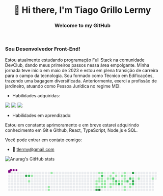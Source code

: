 <h1 align="center">👋 Hi there, I'm Tiago Grillo Lermy</h1>

<h3 align="center">Welcome to my GitHub</h3>
<br>

<h3>Sou Desenvolvedor Front-End!</h3>

<p>Estou atualmente estudando programação Full Stack na comunidade DevClub, dando meus primeiros passos nessa área empolgante. Minha jornada teve início em maio de 2023 e estou em plena transição de carreira para o campo da tecnologia. Sou formado como Técnico em Edificações, trazendo uma bagagem diversificada. Anteriormente, exerci a profissão de jardineiro, atuando como Pessoa Jurídica no regime MEI.</p>

- Habilidades adquiridas:

<img src="https://img.shields.io/badge/HTML5-E34F26?style=for-the-badge&logo=html5&logoColor=white"> <img src="https://img.shields.io/badge/CSS3-1572B6?style=for-the-badge&logo=css3&logoColor=white"> <img src="https://img.shields.io/badge/JavaScript-F7DF1E?style=for-the-badge&logo=javascript&logoColor=black">

- Habilidades em aprendizado:
  
Estou em constante aprimoramento e em breve estarei adquirindo conhecimento em Git e Github, React, TypeScript, Node.js e SQL. 

Você pode entrar em contato comigo:
- :e-mail: tlermy@gmail.com

  
![Anurag's GitHub stats](https://github-readme-stats.vercel.app/api?username=TiagoGrilloLermy&hide=contribs,prs)

<svg viewBox="-16 -32 880 192" width="880" height="192" xmlns="http://www.w3.org/2000/svg">

  <style>@keyframes c0{64.49%{fill:var(--c3)}64.51%,to{fill:var(--ce)}}@keyframes c1{64.16%{fill:var(--c2)}64.18%,to{fill:var(--ce)}}@keyframes c2{4.22%{fill:var(--c1)}4.24%,to{fill:var(--ce)}}@keyframes c3{3.25%{fill:var(--c1)}3.27%,to{fill:var(--ce)}}@keyframes c4{7.16%{fill:var(--c1)}7.18%,to{fill:var(--ce)}}@keyframes c5{7.48%{fill:var(--c1)}7.5%,to{fill:var(--ce)}}@keyframes c6{9.76%{fill:var(--c1)}9.78%,to{fill:var(--ce)}}@keyframes c7{35.49%{fill:var(--c1)}35.51%,to{fill:var(--ce)}}@keyframes c8{35.17%{fill:var(--c1)}35.19%,to{fill:var(--ce)}}@keyframes c9{36.8%{fill:var(--c1)}36.82%,to{fill:var(--ce)}}@keyframes ca{74.26%{fill:var(--c3)}74.28%,to{fill:var(--ce)}}@keyframes cb{15.3%{fill:var(--c1)}15.32%,to{fill:var(--ce)}}@keyframes cc{30.28%{fill:var(--c1)}30.3%,to{fill:var(--ce)}}@keyframes cd{30.61%{fill:var(--c1)}30.63%,to{fill:var(--ce)}}@keyframes ce{36.47%{fill:var(--c1)}36.49%,to{fill:var(--ce)}}@keyframes cf{86.96%{fill:var(--c4)}86.98%,to{fill:var(--ce)}}@keyframes cg{15.63%{fill:var(--c1)}15.65%,to{fill:var(--ce)}}@keyframes ch{55.69%{fill:var(--c2)}55.71%,to{fill:var(--ce)}}@keyframes ci{29.96%{fill:var(--c1)}29.98%,to{fill:var(--ce)}}@keyframes cj{30.93%{fill:var(--c1)}30.95%,to{fill:var(--ce)}}@keyframes ck{31.91%{fill:var(--c1)}31.93%,to{fill:var(--ce)}}@keyframes cl{32.24%{fill:var(--c1)}32.26%,to{fill:var(--ce)}}@keyframes cm{31.26%{fill:var(--c1)}31.28%,to{fill:var(--ce)}}@keyframes cn{31.59%{fill:var(--c1)}31.61%,to{fill:var(--ce)}}@keyframes co{32.56%{fill:var(--c1)}32.58%,to{fill:var(--ce)}}@keyframes cp{29.31%{fill:var(--c1)}29.33%,to{fill:var(--ce)}}@keyframes cq{28.65%{fill:var(--c1)}28.67%,to{fill:var(--ce)}}@keyframes cr{28.33%{fill:var(--c1)}28.35%,to{fill:var(--ce)}}@keyframes cs{33.54%{fill:var(--c1)}33.56%,to{fill:var(--ce)}}@keyframes ct{33.21%{fill:var(--c1)}33.23%,to{fill:var(--ce)}}@keyframes cu{16.93%{fill:var(--c1)}16.95%,to{fill:var(--ce)}}@keyframes cv{51.46%{fill:var(--c2)}51.48%,to{fill:var(--ce)}}@keyframes cw{27.68%{fill:var(--c1)}27.7%,to{fill:var(--ce)}}@keyframes cx{27.35%{fill:var(--c1)}27.37%,to{fill:var(--ce)}}@keyframes cy{17.58%{fill:var(--c1)}17.6%,to{fill:var(--ce)}}@keyframes cz{50.8%{fill:var(--c2)}50.82%,to{fill:var(--ce)}}@keyframes c10{27.03%{fill:var(--c1)}27.05%,to{fill:var(--ce)}}@keyframes c11{21.16%{fill:var(--c1)}21.18%,to{fill:var(--ce)}}@keyframes c12{52.76%{fill:var(--c2)}52.78%,to{fill:var(--ce)}}@keyframes c13{18.23%{fill:var(--c1)}18.25%,to{fill:var(--ce)}}@keyframes c14{20.84%{fill:var(--c1)}20.86%,to{fill:var(--ce)}}@keyframes c15{22.47%{fill:var(--c1)}22.49%,to{fill:var(--ce)}}@keyframes c16{18.88%{fill:var(--c1)}18.9%,to{fill:var(--ce)}}@keyframes c17{18.56%{fill:var(--c1)}18.58%,to{fill:var(--ce)}}@keyframes c18{20.19%{fill:var(--c1)}20.21%,to{fill:var(--ce)}}@keyframes c19{20.51%{fill:var(--c1)}20.53%,to{fill:var(--ce)}}@keyframes c1a{23.12%{fill:var(--c1)}23.14%,to{fill:var(--ce)}}@keyframes c1b{23.44%{fill:var(--c1)}23.46%,to{fill:var(--ce)}}@keyframes c1c{49.5%{fill:var(--c2)}49.52%,to{fill:var(--ce)}}@keyframes c1d{48.85%{fill:var(--c2)}48.87%,to{fill:var(--ce)}}@keyframes c1e{24.75%{fill:var(--c1)}24.77%,to{fill:var(--ce)}}@keyframes c1f{24.42%{fill:var(--c1)}24.44%,to{fill:var(--ce)}}@keyframes c1g{81.1%{fill:var(--c3)}81.12%,to{fill:var(--ce)}}@keyframes c1h{42.66%{fill:var(--c1)}42.68%,to{fill:var(--ce)}}@keyframes c1i{80.12%{fill:var(--c3)}80.14%,to{fill:var(--ce)}}@keyframes c1j{47.87%{fill:var(--c2)}47.89%,to{fill:var(--ce)}}@keyframes c1k{43.31%{fill:var(--c1)}43.33%,to{fill:var(--ce)}}@keyframes c1l{44.94%{fill:var(--c1)}44.96%,to{fill:var(--ce)}}@keyframes u0{3.25%{transform:scale(0,1)}3.27%,4.22%{transform:scale(.02,1)}4.24%,7.16%{transform:scale(.04,1)}7.18%,7.48%{transform:scale(.07,1)}7.5%,9.76%{transform:scale(.09,1)}15.3%,9.78%{transform:scale(.11,1)}15.32%,15.63%{transform:scale(.13,1)}15.65%,16.93%{transform:scale(.16,1)}16.95%,17.58%{transform:scale(.18,1)}17.6%,18.23%{transform:scale(.2,1)}18.25%,18.56%{transform:scale(.22,1)}18.58%,18.88%{transform:scale(.24,1)}18.9%,20.19%{transform:scale(.27,1)}20.21%,20.51%{transform:scale(.29,1)}20.53%,20.84%{transform:scale(.31,1)}20.86%,21.16%{transform:scale(.33,1)}21.18%,22.47%{transform:scale(.36,1)}22.49%,23.12%{transform:scale(.38,1)}23.14%,23.44%{transform:scale(.4,1)}23.46%,24.42%{transform:scale(.42,1)}24.44%,24.75%{transform:scale(.44,1)}24.77%,27.03%{transform:scale(.47,1)}27.05%,27.35%{transform:scale(.49,1)}27.37%,27.68%{transform:scale(.51,1)}27.7%,28.33%{transform:scale(.53,1)}28.35%,28.65%{transform:scale(.56,1)}28.67%,29.31%{transform:scale(.58,1)}29.33%,29.96%{transform:scale(.6,1)}29.98%,30.28%{transform:scale(.62,1)}30.3%,30.61%{transform:scale(.64,1)}30.63%,30.93%{transform:scale(.67,1)}30.95%,31.26%{transform:scale(.69,1)}31.28%,31.59%{transform:scale(.71,1)}31.61%,31.91%{transform:scale(.73,1)}31.93%,32.24%{transform:scale(.76,1)}32.26%,32.56%{transform:scale(.78,1)}32.58%,33.21%{transform:scale(.8,1)}33.23%,33.54%{transform:scale(.82,1)}33.56%,35.17%{transform:scale(.84,1)}35.19%,35.49%{transform:scale(.87,1)}35.51%,36.47%{transform:scale(.89,1)}36.49%,36.8%{transform:scale(.91,1)}36.82%,42.66%{transform:scale(.93,1)}42.68%,43.31%{transform:scale(.96,1)}43.33%,44.94%{transform:scale(.98,1)}44.96%,to{transform:scale(1,1)}}@keyframes u1{47.87%{transform:scale(0,1)}47.89%,48.85%{transform:scale(.13,1)}48.87%,49.5%{transform:scale(.25,1)}49.52%,50.8%{transform:scale(.38,1)}50.82%,51.46%{transform:scale(.5,1)}51.48%,52.76%{transform:scale(.63,1)}52.78%,55.69%{transform:scale(.75,1)}55.71%,64.16%{transform:scale(.88,1)}64.18%,to{transform:scale(1,1)}}@keyframes u2{64.49%{transform:scale(0,1)}64.51%,74.26%{transform:scale(.25,1)}74.28%,80.12%{transform:scale(.5,1)}80.14%,81.1%{transform:scale(.75,1)}81.12%,to{transform:scale(1,1)}}@keyframes u3{86.96%{transform:scale(0,1)}86.98%,to{transform:scale(1,1)}}@keyframes s0{0%,99.67%{transform:translate(0,-16px)}.33%{transform:translate(0,0)}2.93%{transform:translate(128px,0)}3.58%{transform:translate(128px,32px)}3.91%{transform:translate(112px,32px)}4.23%{transform:translate(112px,48px)}6.51%{transform:translate(224px,48px)}7.49%{transform:translate(224px,96px)}7.82%{transform:translate(240px,96px)}9.77%{transform:translate(240px,0)}17.26%{transform:translate(608px,0)}17.59%,54.07%{transform:translate(608px,16px)}18.57%,19.87%{transform:translate(656px,16px)}18.89%{transform:translate(656px,0)}19.22%{transform:translate(672px,0)}19.54%{transform:translate(672px,16px)}20.52%{transform:translate(656px,48px)}21.17%,52.44%{transform:translate(624px,48px)}21.5%{transform:translate(624px,32px)}21.82%{transform:translate(640px,32px)}22.48%,25.73%{transform:translate(640px,64px)}22.8%{transform:translate(656px,64px)}23.45%{transform:translate(656px,96px)}24.1%{transform:translate(688px,96px)}24.76%,48.21%{transform:translate(688px,64px)}26.06%{transform:translate(640px,80px)}26.71%{transform:translate(608px,80px)}27.04%,53.09%{transform:translate(608px,64px)}27.36%{transform:translate(592px,64px)}27.69%,51.79%{transform:translate(592px,48px)}28.01%{transform:translate(576px,48px)}28.66%,39.74%{transform:translate(576px,16px)}28.99%{transform:translate(560px,16px)}29.32%{transform:translate(560px,32px)}30.29%{transform:translate(512px,32px)}30.62%,35.83%{transform:translate(512px,48px)}31.27%{transform:translate(544px,48px)}31.6%{transform:translate(544px,64px)}31.92%{transform:translate(528px,64px)}32.25%{transform:translate(528px,80px)}33.22%{transform:translate(576px,80px)}33.55%,38.76%{transform:translate(576px,64px)}35.18%,37.13%{transform:translate(496px,64px)}35.5%{transform:translate(496px,48px)}36.48%{transform:translate(512px,80px)}36.81%{transform:translate(496px,80px)}42.35%{transform:translate(704px,16px)}42.67%{transform:translate(704px,32px)}44.95%{transform:translate(816px,32px)}45.28%{transform:translate(816px,48px)}47.23%{transform:translate(720px,48px)}47.56%{transform:translate(720px,64px)}48.86%{transform:translate(688px,32px)}49.19%{transform:translate(672px,32px)}49.51%{transform:translate(672px,48px)}50.81%{transform:translate(608px,48px)}51.14%{transform:translate(608px,32px)}51.47%{transform:translate(592px,32px)}52.77%{transform:translate(624px,64px)}64.5%{transform:translate(96px,16px)}64.82%{transform:translate(96px,32px)}72.96%{transform:translate(496px,32px)}74.27%{transform:translate(496px,96px)}74.59%{transform:translate(480px,96px)}74.92%{transform:translate(480px,80px)}79.48%{transform:translate(704px,80px)}81.11%{transform:translate(704px,0)}85.02%{transform:translate(512px,0)}86.97%{transform:translate(512px,96px)}94.79%{transform:translate(128px,96px)}95.44%{transform:translate(128px,64px)}96.09%{transform:translate(96px,64px)}96.42%{transform:translate(96px,48px)}96.74%{transform:translate(80px,48px)}97.39%{transform:translate(80px,16px)}97.72%{transform:translate(64px,16px)}98.37%{transform:translate(64px,-16px)}}@keyframes s1{0%,99.67%{transform:translate(16px,-16px)}.33%{transform:translate(0,-16px)}.65%{transform:translate(0,0)}3.26%{transform:translate(128px,0)}3.91%{transform:translate(128px,32px)}4.23%{transform:translate(112px,32px)}4.56%{transform:translate(112px,48px)}6.84%{transform:translate(224px,48px)}7.82%{transform:translate(224px,96px)}8.14%{transform:translate(240px,96px)}10.1%{transform:translate(240px,0)}17.59%{transform:translate(608px,0)}17.92%,54.4%{transform:translate(608px,16px)}18.89%,20.2%{transform:translate(656px,16px)}19.22%{transform:translate(656px,0)}19.54%{transform:translate(672px,0)}19.87%{transform:translate(672px,16px)}20.85%{transform:translate(656px,48px)}21.5%,52.77%{transform:translate(624px,48px)}21.82%{transform:translate(624px,32px)}22.15%{transform:translate(640px,32px)}22.8%,26.06%{transform:translate(640px,64px)}23.13%{transform:translate(656px,64px)}23.78%{transform:translate(656px,96px)}24.43%{transform:translate(688px,96px)}25.08%,48.53%{transform:translate(688px,64px)}26.38%{transform:translate(640px,80px)}27.04%{transform:translate(608px,80px)}27.36%,53.42%{transform:translate(608px,64px)}27.69%{transform:translate(592px,64px)}28.01%,52.12%{transform:translate(592px,48px)}28.34%{transform:translate(576px,48px)}28.99%,40.07%{transform:translate(576px,16px)}29.32%{transform:translate(560px,16px)}29.64%{transform:translate(560px,32px)}30.62%{transform:translate(512px,32px)}30.94%,36.16%{transform:translate(512px,48px)}31.6%{transform:translate(544px,48px)}31.92%{transform:translate(544px,64px)}32.25%{transform:translate(528px,64px)}32.57%{transform:translate(528px,80px)}33.55%{transform:translate(576px,80px)}33.88%,39.09%{transform:translate(576px,64px)}35.5%,37.46%{transform:translate(496px,64px)}35.83%{transform:translate(496px,48px)}36.81%{transform:translate(512px,80px)}37.13%{transform:translate(496px,80px)}42.67%{transform:translate(704px,16px)}43%{transform:translate(704px,32px)}45.28%{transform:translate(816px,32px)}45.6%{transform:translate(816px,48px)}47.56%{transform:translate(720px,48px)}47.88%{transform:translate(720px,64px)}49.19%{transform:translate(688px,32px)}49.51%{transform:translate(672px,32px)}49.84%{transform:translate(672px,48px)}51.14%{transform:translate(608px,48px)}51.47%{transform:translate(608px,32px)}51.79%{transform:translate(592px,32px)}53.09%{transform:translate(624px,64px)}64.82%{transform:translate(96px,16px)}65.15%{transform:translate(96px,32px)}73.29%{transform:translate(496px,32px)}74.59%{transform:translate(496px,96px)}74.92%{transform:translate(480px,96px)}75.24%{transform:translate(480px,80px)}79.8%{transform:translate(704px,80px)}81.43%{transform:translate(704px,0)}85.34%{transform:translate(512px,0)}87.3%{transform:translate(512px,96px)}95.11%{transform:translate(128px,96px)}95.77%{transform:translate(128px,64px)}96.42%{transform:translate(96px,64px)}96.74%{transform:translate(96px,48px)}97.07%{transform:translate(80px,48px)}97.72%{transform:translate(80px,16px)}98.05%{transform:translate(64px,16px)}98.7%{transform:translate(64px,-16px)}}@keyframes s2{0%,99.67%{transform:translate(32px,-16px)}.65%{transform:translate(0,-16px)}.98%{transform:translate(0,0)}3.58%{transform:translate(128px,0)}4.23%{transform:translate(128px,32px)}4.56%{transform:translate(112px,32px)}4.89%{transform:translate(112px,48px)}7.17%{transform:translate(224px,48px)}8.14%{transform:translate(224px,96px)}8.47%{transform:translate(240px,96px)}10.42%{transform:translate(240px,0)}17.92%{transform:translate(608px,0)}18.24%,54.72%{transform:translate(608px,16px)}19.22%,20.52%{transform:translate(656px,16px)}19.54%{transform:translate(656px,0)}19.87%{transform:translate(672px,0)}20.2%{transform:translate(672px,16px)}21.17%{transform:translate(656px,48px)}21.82%,53.09%{transform:translate(624px,48px)}22.15%{transform:translate(624px,32px)}22.48%{transform:translate(640px,32px)}23.13%,26.38%{transform:translate(640px,64px)}23.45%{transform:translate(656px,64px)}24.1%{transform:translate(656px,96px)}24.76%{transform:translate(688px,96px)}25.41%,48.86%{transform:translate(688px,64px)}26.71%{transform:translate(640px,80px)}27.36%{transform:translate(608px,80px)}27.69%,53.75%{transform:translate(608px,64px)}28.01%{transform:translate(592px,64px)}28.34%,52.44%{transform:translate(592px,48px)}28.66%{transform:translate(576px,48px)}29.32%,40.39%{transform:translate(576px,16px)}29.64%{transform:translate(560px,16px)}29.97%{transform:translate(560px,32px)}30.94%{transform:translate(512px,32px)}31.27%,36.48%{transform:translate(512px,48px)}31.92%{transform:translate(544px,48px)}32.25%{transform:translate(544px,64px)}32.57%{transform:translate(528px,64px)}32.9%{transform:translate(528px,80px)}33.88%{transform:translate(576px,80px)}34.2%,39.41%{transform:translate(576px,64px)}35.83%,37.79%{transform:translate(496px,64px)}36.16%{transform:translate(496px,48px)}37.13%{transform:translate(512px,80px)}37.46%{transform:translate(496px,80px)}43%{transform:translate(704px,16px)}43.32%{transform:translate(704px,32px)}45.6%{transform:translate(816px,32px)}45.93%{transform:translate(816px,48px)}47.88%{transform:translate(720px,48px)}48.21%{transform:translate(720px,64px)}49.51%{transform:translate(688px,32px)}49.84%{transform:translate(672px,32px)}50.16%{transform:translate(672px,48px)}51.47%{transform:translate(608px,48px)}51.79%{transform:translate(608px,32px)}52.12%{transform:translate(592px,32px)}53.42%{transform:translate(624px,64px)}65.15%{transform:translate(96px,16px)}65.47%{transform:translate(96px,32px)}73.62%{transform:translate(496px,32px)}74.92%{transform:translate(496px,96px)}75.24%{transform:translate(480px,96px)}75.57%{transform:translate(480px,80px)}80.13%{transform:translate(704px,80px)}81.76%{transform:translate(704px,0)}85.67%{transform:translate(512px,0)}87.62%{transform:translate(512px,96px)}95.44%{transform:translate(128px,96px)}96.09%{transform:translate(128px,64px)}96.74%{transform:translate(96px,64px)}97.07%{transform:translate(96px,48px)}97.39%{transform:translate(80px,48px)}98.05%{transform:translate(80px,16px)}98.37%{transform:translate(64px,16px)}99.02%{transform:translate(64px,-16px)}}@keyframes s3{0%,99.67%{transform:translate(48px,-16px)}.98%{transform:translate(0,-16px)}1.3%{transform:translate(0,0)}3.91%{transform:translate(128px,0)}4.56%{transform:translate(128px,32px)}4.89%{transform:translate(112px,32px)}5.21%{transform:translate(112px,48px)}7.49%{transform:translate(224px,48px)}8.47%{transform:translate(224px,96px)}8.79%{transform:translate(240px,96px)}10.75%{transform:translate(240px,0)}18.24%{transform:translate(608px,0)}18.57%,55.05%{transform:translate(608px,16px)}19.54%,20.85%{transform:translate(656px,16px)}19.87%{transform:translate(656px,0)}20.2%{transform:translate(672px,0)}20.52%{transform:translate(672px,16px)}21.5%{transform:translate(656px,48px)}22.15%,53.42%{transform:translate(624px,48px)}22.48%{transform:translate(624px,32px)}22.8%{transform:translate(640px,32px)}23.45%,26.71%{transform:translate(640px,64px)}23.78%{transform:translate(656px,64px)}24.43%{transform:translate(656px,96px)}25.08%{transform:translate(688px,96px)}25.73%,49.19%{transform:translate(688px,64px)}27.04%{transform:translate(640px,80px)}27.69%{transform:translate(608px,80px)}28.01%,54.07%{transform:translate(608px,64px)}28.34%{transform:translate(592px,64px)}28.66%,52.77%{transform:translate(592px,48px)}28.99%{transform:translate(576px,48px)}29.64%,40.72%{transform:translate(576px,16px)}29.97%{transform:translate(560px,16px)}30.29%{transform:translate(560px,32px)}31.27%{transform:translate(512px,32px)}31.6%,36.81%{transform:translate(512px,48px)}32.25%{transform:translate(544px,48px)}32.57%{transform:translate(544px,64px)}32.9%{transform:translate(528px,64px)}33.22%{transform:translate(528px,80px)}34.2%{transform:translate(576px,80px)}34.53%,39.74%{transform:translate(576px,64px)}36.16%,38.11%{transform:translate(496px,64px)}36.48%{transform:translate(496px,48px)}37.46%{transform:translate(512px,80px)}37.79%{transform:translate(496px,80px)}43.32%{transform:translate(704px,16px)}43.65%{transform:translate(704px,32px)}45.93%{transform:translate(816px,32px)}46.25%{transform:translate(816px,48px)}48.21%{transform:translate(720px,48px)}48.53%{transform:translate(720px,64px)}49.84%{transform:translate(688px,32px)}50.16%{transform:translate(672px,32px)}50.49%{transform:translate(672px,48px)}51.79%{transform:translate(608px,48px)}52.12%{transform:translate(608px,32px)}52.44%{transform:translate(592px,32px)}53.75%{transform:translate(624px,64px)}65.47%{transform:translate(96px,16px)}65.8%{transform:translate(96px,32px)}73.94%{transform:translate(496px,32px)}75.24%{transform:translate(496px,96px)}75.57%{transform:translate(480px,96px)}75.9%{transform:translate(480px,80px)}80.46%{transform:translate(704px,80px)}82.08%{transform:translate(704px,0)}85.99%{transform:translate(512px,0)}87.95%{transform:translate(512px,96px)}95.77%{transform:translate(128px,96px)}96.42%{transform:translate(128px,64px)}97.07%{transform:translate(96px,64px)}97.39%{transform:translate(96px,48px)}97.72%{transform:translate(80px,48px)}98.37%{transform:translate(80px,16px)}98.7%{transform:translate(64px,16px)}99.35%{transform:translate(64px,-16px)}}:root{--cb:#1b1f230a;--cs:purple;--ce:#ebedf0;--c0:#ebedf0;--c1:#9be9a8;--c2:#40c463;--c3:#30a14e;--c4:#216e39}@media (prefers-color-scheme:dark){:root{--cb:#1b1f230a;--cs:purple;--ce:#161b22;--c1:#01311f;--c2:#034525;--c3:#0f6d31;--c4:#00c647}}.c{shape-rendering:geometricPrecision;rx:2;ry:2;fill:var(--ce);stroke-width:1px;stroke:var(--cb);animation:none 30700ms linear infinite}.c.c0{fill:var(--c3);animation-name:c0}.c.c1{fill:var(--c2);animation-name:c1}.c.c2,.c.c3{fill:var(--c1);animation-name:c2}.c.c3{animation-name:c3}.c.c4,.c.c5,.c.c6{fill:var(--c1);animation-name:c4}.c.c5,.c.c6{animation-name:c5}.c.c6{animation-name:c6}.c.c7,.c.c8,.c.c9{fill:var(--c1);animation-name:c7}.c.c8,.c.c9{animation-name:c8}.c.c9{animation-name:c9}.c.ca{fill:var(--c3);animation-name:ca}.c.cb{fill:var(--c1);animation-name:cb}.c.cc,.c.cd,.c.ce{fill:var(--c1);animation-name:cc}.c.cd,.c.ce{animation-name:cd}.c.ce{animation-name:ce}.c.cf{fill:var(--c4);animation-name:cf}.c.cg{fill:var(--c1);animation-name:cg}.c.ch{fill:var(--c2);animation-name:ch}.c.ci{fill:var(--c1);animation-name:ci}.c.cj,.c.ck,.c.cl{fill:var(--c1);animation-name:cj}.c.ck,.c.cl{animation-name:ck}.c.cl{animation-name:cl}.c.cm,.c.cn,.c.co{fill:var(--c1);animation-name:cm}.c.cn,.c.co{animation-name:cn}.c.co{animation-name:co}.c.cp,.c.cq,.c.cr{fill:var(--c1);animation-name:cp}.c.cq,.c.cr{animation-name:cq}.c.cr{animation-name:cr}.c.cs,.c.ct,.c.cu{fill:var(--c1);animation-name:cs}.c.ct,.c.cu{animation-name:ct}.c.cu{animation-name:cu}.c.cv{fill:var(--c2);animation-name:cv}.c.cw,.c.cx,.c.cy{fill:var(--c1);animation-name:cw}.c.cx,.c.cy{animation-name:cx}.c.cy{animation-name:cy}.c.cz{fill:var(--c2);animation-name:cz}.c.c10,.c.c11{fill:var(--c1);animation-name:c10}.c.c11{animation-name:c11}.c.c12{fill:var(--c2);animation-name:c12}.c.c13,.c.c14,.c.c15{fill:var(--c1);animation-name:c13}.c.c14,.c.c15{animation-name:c14}.c.c15{animation-name:c15}.c.c16,.c.c17,.c.c18{fill:var(--c1);animation-name:c16}.c.c17,.c.c18{animation-name:c17}.c.c18{animation-name:c18}.c.c19,.c.c1a,.c.c1b{fill:var(--c1);animation-name:c19}.c.c1a,.c.c1b{animation-name:c1a}.c.c1b{animation-name:c1b}.c.c1c,.c.c1d{fill:var(--c2);animation-name:c1c}.c.c1d{animation-name:c1d}.c.c1e,.c.c1f{fill:var(--c1);animation-name:c1e}.c.c1f{animation-name:c1f}.c.c1g{fill:var(--c3);animation-name:c1g}.c.c1h{fill:var(--c1);animation-name:c1h}.c.c1i{fill:var(--c3);animation-name:c1i}.c.c1j{fill:var(--c2);animation-name:c1j}.c.c1k,.c.c1l{fill:var(--c1);animation-name:c1k}.c.c1l{animation-name:c1l}.s,.u{animation:none linear 30700ms infinite}.u,.u.u0{transform-origin:0 0}.u{transform:scale(0,1)}.u.u0{fill:var(--c1);animation-name:u0}.u.u1{fill:var(--c2);animation-name:u1;transform-origin:657.9px 0}.u.u2{fill:var(--c3);animation-name:u2;transform-origin:774.9px 0}.u.u3{fill:var(--c4);animation-name:u3;transform-origin:833.4px 0}.s{shape-rendering:geometricPrecision;fill:var(--cs)}.s.s0{transform:translate(0,-16px);animation-name:s0}.s.s1{transform:translate(16px,-16px);animation-name:s1}.s.s2{transform:translate(32px,-16px);animation-name:s2}.s.s3{transform:translate(48px,-16px);animation-name:s3}</style><rect class="c" x="2" y="2" width="12" height="12"/><rect class="c" x="2" y="18" width="12" height="12"/><rect class="c" x="2" y="34" width="12" height="12"/><rect class="c" x="2" y="50" width="12" height="12"/><rect class="c" x="2" y="66" width="12" height="12"/><rect class="c" x="2" y="82" width="12" height="12"/><rect class="c" x="2" y="98" width="12" height="12"/><rect class="c" x="18" y="2" width="12" height="12"/><rect class="c" x="18" y="18" width="12" height="12"/><rect class="c" x="18" y="34" width="12" height="12"/><rect class="c" x="18" y="50" width="12" height="12"/><rect class="c" x="18" y="66" width="12" height="12"/><rect class="c" x="18" y="82" width="12" height="12"/><rect class="c" x="18" y="98" width="12" height="12"/><rect class="c" x="34" y="2" width="12" height="12"/><rect class="c" x="34" y="18" width="12" height="12"/><rect class="c" x="34" y="34" width="12" height="12"/><rect class="c" x="34" y="50" width="12" height="12"/><rect class="c" x="34" y="66" width="12" height="12"/><rect class="c" x="34" y="82" width="12" height="12"/><rect class="c" x="34" y="98" width="12" height="12"/><rect class="c" x="50" y="2" width="12" height="12"/><rect class="c" x="50" y="18" width="12" height="12"/><rect class="c" x="50" y="34" width="12" height="12"/><rect class="c" x="50" y="50" width="12" height="12"/><rect class="c" x="50" y="66" width="12" height="12"/><rect class="c" x="50" y="82" width="12" height="12"/><rect class="c" x="50" y="98" width="12" height="12"/><rect class="c" x="66" y="2" width="12" height="12"/><rect class="c" x="66" y="18" width="12" height="12"/><rect class="c" x="66" y="34" width="12" height="12"/><rect class="c" x="66" y="50" width="12" height="12"/><rect class="c" x="66" y="66" width="12" height="12"/><rect class="c" x="66" y="82" width="12" height="12"/><rect class="c" x="66" y="98" width="12" height="12"/><rect class="c" x="82" y="2" width="12" height="12"/><rect class="c" x="82" y="18" width="12" height="12"/><rect class="c" x="82" y="34" width="12" height="12"/><rect class="c" x="82" y="50" width="12" height="12"/><rect class="c" x="82" y="66" width="12" height="12"/><rect class="c" x="82" y="82" width="12" height="12"/><rect class="c" x="82" y="98" width="12" height="12"/><rect class="c" x="98" y="2" width="12" height="12"/><rect class="c c0" x="98" y="18" width="12" height="12"/><rect class="c" x="98" y="34" width="12" height="12"/><rect class="c" x="98" y="50" width="12" height="12"/><rect class="c" x="98" y="66" width="12" height="12"/><rect class="c" x="98" y="82" width="12" height="12"/><rect class="c" x="98" y="98" width="12" height="12"/><rect class="c" x="114" y="2" width="12" height="12"/><rect class="c c1" x="114" y="18" width="12" height="12"/><rect class="c" x="114" y="34" width="12" height="12"/><rect class="c c2" x="114" y="50" width="12" height="12"/><rect class="c" x="114" y="66" width="12" height="12"/><rect class="c" x="114" y="82" width="12" height="12"/><rect class="c" x="114" y="98" width="12" height="12"/><rect class="c" x="130" y="2" width="12" height="12"/><rect class="c c3" x="130" y="18" width="12" height="12"/><rect class="c" x="130" y="34" width="12" height="12"/><rect class="c" x="130" y="50" width="12" height="12"/><rect class="c" x="130" y="66" width="12" height="12"/><rect class="c" x="130" y="82" width="12" height="12"/><rect class="c" x="130" y="98" width="12" height="12"/><rect class="c" x="146" y="2" width="12" height="12"/><rect class="c" x="146" y="18" width="12" height="12"/><rect class="c" x="146" y="34" width="12" height="12"/><rect class="c" x="146" y="50" width="12" height="12"/><rect class="c" x="146" y="66" width="12" height="12"/><rect class="c" x="146" y="82" width="12" height="12"/><rect class="c" x="146" y="98" width="12" height="12"/><rect class="c" x="162" y="2" width="12" height="12"/><rect class="c" x="162" y="18" width="12" height="12"/><rect class="c" x="162" y="34" width="12" height="12"/><rect class="c" x="162" y="50" width="12" height="12"/><rect class="c" x="162" y="66" width="12" height="12"/><rect class="c" x="162" y="82" width="12" height="12"/><rect class="c" x="162" y="98" width="12" height="12"/><rect class="c" x="178" y="2" width="12" height="12"/><rect class="c" x="178" y="18" width="12" height="12"/><rect class="c" x="178" y="34" width="12" height="12"/><rect class="c" x="178" y="50" width="12" height="12"/><rect class="c" x="178" y="66" width="12" height="12"/><rect class="c" x="178" y="82" width="12" height="12"/><rect class="c" x="178" y="98" width="12" height="12"/><rect class="c" x="194" y="2" width="12" height="12"/><rect class="c" x="194" y="18" width="12" height="12"/><rect class="c" x="194" y="34" width="12" height="12"/><rect class="c" x="194" y="50" width="12" height="12"/><rect class="c" x="194" y="66" width="12" height="12"/><rect class="c" x="194" y="82" width="12" height="12"/><rect class="c" x="194" y="98" width="12" height="12"/><rect class="c" x="210" y="2" width="12" height="12"/><rect class="c" x="210" y="18" width="12" height="12"/><rect class="c" x="210" y="34" width="12" height="12"/><rect class="c" x="210" y="50" width="12" height="12"/><rect class="c" x="210" y="66" width="12" height="12"/><rect class="c" x="210" y="82" width="12" height="12"/><rect class="c" x="210" y="98" width="12" height="12"/><rect class="c" x="226" y="2" width="12" height="12"/><rect class="c" x="226" y="18" width="12" height="12"/><rect class="c" x="226" y="34" width="12" height="12"/><rect class="c" x="226" y="50" width="12" height="12"/><rect class="c" x="226" y="66" width="12" height="12"/><rect class="c c4" x="226" y="82" width="12" height="12"/><rect class="c c5" x="226" y="98" width="12" height="12"/><rect class="c c6" x="242" y="2" width="12" height="12"/><rect class="c" x="242" y="18" width="12" height="12"/><rect class="c" x="242" y="34" width="12" height="12"/><rect class="c" x="242" y="50" width="12" height="12"/><rect class="c" x="242" y="66" width="12" height="12"/><rect class="c" x="242" y="82" width="12" height="12"/><rect class="c" x="242" y="98" width="12" height="12"/><rect class="c" x="258" y="2" width="12" height="12"/><rect class="c" x="258" y="18" width="12" height="12"/><rect class="c" x="258" y="34" width="12" height="12"/><rect class="c" x="258" y="50" width="12" height="12"/><rect class="c" x="258" y="66" width="12" height="12"/><rect class="c" x="258" y="82" width="12" height="12"/><rect class="c" x="258" y="98" width="12" height="12"/><rect class="c" x="274" y="2" width="12" height="12"/><rect class="c" x="274" y="18" width="12" height="12"/><rect class="c" x="274" y="34" width="12" height="12"/><rect class="c" x="274" y="50" width="12" height="12"/><rect class="c" x="274" y="66" width="12" height="12"/><rect class="c" x="274" y="82" width="12" height="12"/><rect class="c" x="274" y="98" width="12" height="12"/><rect class="c" x="290" y="2" width="12" height="12"/><rect class="c" x="290" y="18" width="12" height="12"/><rect class="c" x="290" y="34" width="12" height="12"/><rect class="c" x="290" y="50" width="12" height="12"/><rect class="c" x="290" y="66" width="12" height="12"/><rect class="c" x="290" y="82" width="12" height="12"/><rect class="c" x="290" y="98" width="12" height="12"/><rect class="c" x="306" y="2" width="12" height="12"/><rect class="c" x="306" y="18" width="12" height="12"/><rect class="c" x="306" y="34" width="12" height="12"/><rect class="c" x="306" y="50" width="12" height="12"/><rect class="c" x="306" y="66" width="12" height="12"/><rect class="c" x="306" y="82" width="12" height="12"/><rect class="c" x="306" y="98" width="12" height="12"/><rect class="c" x="322" y="2" width="12" height="12"/><rect class="c" x="322" y="18" width="12" height="12"/><rect class="c" x="322" y="34" width="12" height="12"/><rect class="c" x="322" y="50" width="12" height="12"/><rect class="c" x="322" y="66" width="12" height="12"/><rect class="c" x="322" y="82" width="12" height="12"/><rect class="c" x="322" y="98" width="12" height="12"/><rect class="c" x="338" y="2" width="12" height="12"/><rect class="c" x="338" y="18" width="12" height="12"/><rect class="c" x="338" y="34" width="12" height="12"/><rect class="c" x="338" y="50" width="12" height="12"/><rect class="c" x="338" y="66" width="12" height="12"/><rect class="c" x="338" y="82" width="12" height="12"/><rect class="c" x="338" y="98" width="12" height="12"/><rect class="c" x="354" y="2" width="12" height="12"/><rect class="c" x="354" y="18" width="12" height="12"/><rect class="c" x="354" y="34" width="12" height="12"/><rect class="c" x="354" y="50" width="12" height="12"/><rect class="c" x="354" y="66" width="12" height="12"/><rect class="c" x="354" y="82" width="12" height="12"/><rect class="c" x="354" y="98" width="12" height="12"/><rect class="c" x="370" y="2" width="12" height="12"/><rect class="c" x="370" y="18" width="12" height="12"/><rect class="c" x="370" y="34" width="12" height="12"/><rect class="c" x="370" y="50" width="12" height="12"/><rect class="c" x="370" y="66" width="12" height="12"/><rect class="c" x="370" y="82" width="12" height="12"/><rect class="c" x="370" y="98" width="12" height="12"/><rect class="c" x="386" y="2" width="12" height="12"/><rect class="c" x="386" y="18" width="12" height="12"/><rect class="c" x="386" y="34" width="12" height="12"/><rect class="c" x="386" y="50" width="12" height="12"/><rect class="c" x="386" y="66" width="12" height="12"/><rect class="c" x="386" y="82" width="12" height="12"/><rect class="c" x="386" y="98" width="12" height="12"/><rect class="c" x="402" y="2" width="12" height="12"/><rect class="c" x="402" y="18" width="12" height="12"/><rect class="c" x="402" y="34" width="12" height="12"/><rect class="c" x="402" y="50" width="12" height="12"/><rect class="c" x="402" y="66" width="12" height="12"/><rect class="c" x="402" y="82" width="12" height="12"/><rect class="c" x="402" y="98" width="12" height="12"/><rect class="c" x="418" y="2" width="12" height="12"/><rect class="c" x="418" y="18" width="12" height="12"/><rect class="c" x="418" y="34" width="12" height="12"/><rect class="c" x="418" y="50" width="12" height="12"/><rect class="c" x="418" y="66" width="12" height="12"/><rect class="c" x="418" y="82" width="12" height="12"/><rect class="c" x="418" y="98" width="12" height="12"/><rect class="c" x="434" y="2" width="12" height="12"/><rect class="c" x="434" y="18" width="12" height="12"/><rect class="c" x="434" y="34" width="12" height="12"/><rect class="c" x="434" y="50" width="12" height="12"/><rect class="c" x="434" y="66" width="12" height="12"/><rect class="c" x="434" y="82" width="12" height="12"/><rect class="c" x="434" y="98" width="12" height="12"/><rect class="c" x="450" y="2" width="12" height="12"/><rect class="c" x="450" y="18" width="12" height="12"/><rect class="c" x="450" y="34" width="12" height="12"/><rect class="c" x="450" y="50" width="12" height="12"/><rect class="c" x="450" y="66" width="12" height="12"/><rect class="c" x="450" y="82" width="12" height="12"/><rect class="c" x="450" y="98" width="12" height="12"/><rect class="c" x="466" y="2" width="12" height="12"/><rect class="c" x="466" y="18" width="12" height="12"/><rect class="c" x="466" y="34" width="12" height="12"/><rect class="c" x="466" y="50" width="12" height="12"/><rect class="c" x="466" y="66" width="12" height="12"/><rect class="c" x="466" y="82" width="12" height="12"/><rect class="c" x="466" y="98" width="12" height="12"/><rect class="c" x="482" y="2" width="12" height="12"/><rect class="c" x="482" y="18" width="12" height="12"/><rect class="c" x="482" y="34" width="12" height="12"/><rect class="c" x="482" y="50" width="12" height="12"/><rect class="c" x="482" y="66" width="12" height="12"/><rect class="c" x="482" y="82" width="12" height="12"/><rect class="c" x="482" y="98" width="12" height="12"/><rect class="c" x="498" y="2" width="12" height="12"/><rect class="c" x="498" y="18" width="12" height="12"/><rect class="c" x="498" y="34" width="12" height="12"/><rect class="c c7" x="498" y="50" width="12" height="12"/><rect class="c c8" x="498" y="66" width="12" height="12"/><rect class="c c9" x="498" y="82" width="12" height="12"/><rect class="c ca" x="498" y="98" width="12" height="12"/><rect class="c cb" x="514" y="2" width="12" height="12"/><rect class="c" x="514" y="18" width="12" height="12"/><rect class="c cc" x="514" y="34" width="12" height="12"/><rect class="c cd" x="514" y="50" width="12" height="12"/><rect class="c" x="514" y="66" width="12" height="12"/><rect class="c ce" x="514" y="82" width="12" height="12"/><rect class="c cf" x="514" y="98" width="12" height="12"/><rect class="c cg" x="530" y="2" width="12" height="12"/><rect class="c ch" x="530" y="18" width="12" height="12"/><rect class="c ci" x="530" y="34" width="12" height="12"/><rect class="c cj" x="530" y="50" width="12" height="12"/><rect class="c ck" x="530" y="66" width="12" height="12"/><rect class="c cl" x="530" y="82" width="12" height="12"/><rect class="c" x="530" y="98" width="12" height="12"/><rect class="c" x="546" y="2" width="12" height="12"/><rect class="c" x="546" y="18" width="12" height="12"/><rect class="c" x="546" y="34" width="12" height="12"/><rect class="c cm" x="546" y="50" width="12" height="12"/><rect class="c cn" x="546" y="66" width="12" height="12"/><rect class="c co" x="546" y="82" width="12" height="12"/><rect class="c" x="546" y="98" width="12" height="12"/><rect class="c" x="562" y="2" width="12" height="12"/><rect class="c" x="562" y="18" width="12" height="12"/><rect class="c cp" x="562" y="34" width="12" height="12"/><rect class="c" x="562" y="50" width="12" height="12"/><rect class="c" x="562" y="66" width="12" height="12"/><rect class="c" x="562" y="82" width="12" height="12"/><rect class="c" x="562" y="98" width="12" height="12"/><rect class="c" x="578" y="2" width="12" height="12"/><rect class="c cq" x="578" y="18" width="12" height="12"/><rect class="c cr" x="578" y="34" width="12" height="12"/><rect class="c" x="578" y="50" width="12" height="12"/><rect class="c cs" x="578" y="66" width="12" height="12"/><rect class="c ct" x="578" y="82" width="12" height="12"/><rect class="c" x="578" y="98" width="12" height="12"/><rect class="c cu" x="594" y="2" width="12" height="12"/><rect class="c" x="594" y="18" width="12" height="12"/><rect class="c cv" x="594" y="34" width="12" height="12"/><rect class="c cw" x="594" y="50" width="12" height="12"/><rect class="c cx" x="594" y="66" width="12" height="12"/><rect class="c" x="594" y="82" width="12" height="12"/><rect class="c" x="594" y="98" width="12" height="12"/><rect class="c" x="610" y="2" width="12" height="12"/><rect class="c cy" x="610" y="18" width="12" height="12"/><rect class="c" x="610" y="34" width="12" height="12"/><rect class="c cz" x="610" y="50" width="12" height="12"/><rect class="c c10" x="610" y="66" width="12" height="12"/><rect class="c" x="610" y="82" width="12" height="12"/><rect class="c" x="610" y="98" width="12" height="12"/><rect class="c" x="626" y="2" width="12" height="12"/><rect class="c" x="626" y="18" width="12" height="12"/><rect class="c" x="626" y="34" width="12" height="12"/><rect class="c c11" x="626" y="50" width="12" height="12"/><rect class="c c12" x="626" y="66" width="12" height="12"/><rect class="c" x="626" y="82" width="12" height="12"/><rect class="c" x="626" y="98" width="12" height="12"/><rect class="c" x="642" y="2" width="12" height="12"/><rect class="c c13" x="642" y="18" width="12" height="12"/><rect class="c" x="642" y="34" width="12" height="12"/><rect class="c c14" x="642" y="50" width="12" height="12"/><rect class="c c15" x="642" y="66" width="12" height="12"/><rect class="c" x="642" y="82" width="12" height="12"/><rect class="c" x="642" y="98" width="12" height="12"/><rect class="c c16" x="658" y="2" width="12" height="12"/><rect class="c c17" x="658" y="18" width="12" height="12"/><rect class="c c18" x="658" y="34" width="12" height="12"/><rect class="c c19" x="658" y="50" width="12" height="12"/><rect class="c" x="658" y="66" width="12" height="12"/><rect class="c c1a" x="658" y="82" width="12" height="12"/><rect class="c c1b" x="658" y="98" width="12" height="12"/><rect class="c" x="674" y="2" width="12" height="12"/><rect class="c" x="674" y="18" width="12" height="12"/><rect class="c" x="674" y="34" width="12" height="12"/><rect class="c c1c" x="674" y="50" width="12" height="12"/><rect class="c" x="674" y="66" width="12" height="12"/><rect class="c" x="674" y="82" width="12" height="12"/><rect class="c" x="674" y="98" width="12" height="12"/><rect class="c" x="690" y="2" width="12" height="12"/><rect class="c" x="690" y="18" width="12" height="12"/><rect class="c c1d" x="690" y="34" width="12" height="12"/><rect class="c" x="690" y="50" width="12" height="12"/><rect class="c c1e" x="690" y="66" width="12" height="12"/><rect class="c c1f" x="690" y="82" width="12" height="12"/><rect class="c" x="690" y="98" width="12" height="12"/><rect class="c c1g" x="706" y="2" width="12" height="12"/><rect class="c" x="706" y="18" width="12" height="12"/><rect class="c c1h" x="706" y="34" width="12" height="12"/><rect class="c c1i" x="706" y="50" width="12" height="12"/><rect class="c c1j" x="706" y="66" width="12" height="12"/><rect class="c" x="706" y="82" width="12" height="12"/><rect class="c" x="706" y="98" width="12" height="12"/><rect class="c" x="722" y="2" width="12" height="12"/><rect class="c" x="722" y="18" width="12" height="12"/><rect class="c" x="722" y="34" width="12" height="12"/><rect class="c" x="722" y="50" width="12" height="12"/><rect class="c" x="722" y="66" width="12" height="12"/><rect class="c" x="722" y="82" width="12" height="12"/><rect class="c" x="722" y="98" width="12" height="12"/><rect class="c" x="738" y="2" width="12" height="12"/><rect class="c" x="738" y="18" width="12" height="12"/><rect class="c c1k" x="738" y="34" width="12" height="12"/><rect class="c" x="738" y="50" width="12" height="12"/><rect class="c" x="738" y="66" width="12" height="12"/><rect class="c" x="738" y="82" width="12" height="12"/><rect class="c" x="738" y="98" width="12" height="12"/><rect class="c" x="754" y="2" width="12" height="12"/><rect class="c" x="754" y="18" width="12" height="12"/><rect class="c" x="754" y="34" width="12" height="12"/><rect class="c" x="754" y="50" width="12" height="12"/><rect class="c" x="754" y="66" width="12" height="12"/><rect class="c" x="754" y="82" width="12" height="12"/><rect class="c" x="754" y="98" width="12" height="12"/><rect class="c" x="770" y="2" width="12" height="12"/><rect class="c" x="770" y="18" width="12" height="12"/><rect class="c" x="770" y="34" width="12" height="12"/><rect class="c" x="770" y="50" width="12" height="12"/><rect class="c" x="770" y="66" width="12" height="12"/><rect class="c" x="770" y="82" width="12" height="12"/><rect class="c" x="770" y="98" width="12" height="12"/><rect class="c" x="786" y="2" width="12" height="12"/><rect class="c" x="786" y="18" width="12" height="12"/><rect class="c" x="786" y="34" width="12" height="12"/><rect class="c" x="786" y="50" width="12" height="12"/><rect class="c" x="786" y="66" width="12" height="12"/><rect class="c" x="786" y="82" width="12" height="12"/><rect class="c" x="786" y="98" width="12" height="12"/><rect class="c" x="802" y="2" width="12" height="12"/><rect class="c" x="802" y="18" width="12" height="12"/><rect class="c" x="802" y="34" width="12" height="12"/><rect class="c" x="802" y="50" width="12" height="12"/><rect class="c" x="802" y="66" width="12" height="12"/><rect class="c" x="802" y="82" width="12" height="12"/><rect class="c" x="802" y="98" width="12" height="12"/><rect class="c" x="818" y="2" width="12" height="12"/><rect class="c" x="818" y="18" width="12" height="12"/><rect class="c c1l" x="818" y="34" width="12" height="12"/><rect class="c" x="818" y="50" width="12" height="12"/><rect class="c" x="818" y="66" width="12" height="12"/><rect class="c" x="818" y="82" width="12" height="12"/><rect class="c" x="818" y="98" width="12" height="12"/><rect class="c" x="834" y="2" width="12" height="12"/><rect class="c" x="834" y="18" width="12" height="12"/><rect class="c" x="834" y="34" width="12" height="12"/><rect class="u u0" height="12" width="658.5" x="0.0" y="144"/><rect class="u u1" height="12" width="117.6" x="657.9" y="144"/><rect class="u u2" height="12" width="59.1" x="774.9" y="144"/><rect class="u u3" height="12" width="15.2" x="833.4" y="144"/><rect class="s s0" x="0.8" y="0.8" width="14.4" height="14.4" rx="4.5" ry="4.5"/><rect class="s s1" x="1.8" y="1.8" width="12.3" height="12.3" rx="4.1" ry="4.1"/><rect class="s s2" x="2.6" y="2.6" width="10.8" height="10.8" rx="3.6" ry="3.6"/><rect class="s s3" x="3.0" y="3.0" width="9.9" height="9.9" rx="3.3" ry="3.3"/></svg>

